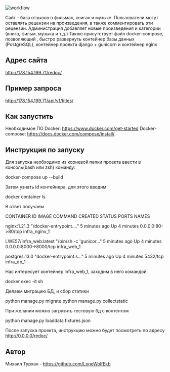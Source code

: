 ![workflow](https://github.com/LoneWolfEkb/yamdb_final/actions/workflows/yamdb_workflow.yml/badge.svg)

Сайт - база отзывов о фильмах, книгах и музыке. Пользователи могут оставлять рецензии на произведения, а также комментировать эти рецензии. Администрация добавляет новые произведения и категории (книга, фильм, музыка и т.д.) Также присутствует файл docker-compose, позволяющий , быстро развернуть контейнер базы данных (PostgreSQL), контейнер проекта django + gunicorn и контейнер nginx

Адрес сайта
---------------
http://178.154.199.71/redoc/

Пример запроса
---------------
http://178.154.199.71/api/v1/titles/

Как запустить
---------------
Необходимое ПО
Docker: https://www.docker.com/get-started
Docker-compose: https://docs.docker.com/compose/install/

Инструкция по запуску
---------------
Для запуска необходимо из корневой папки проекта ввести в консоль(bash или zsh) команду:

docker-compose up --build

Затем узнать id контейнера, для этого вводим

docker container ls

В ответ получаем

CONTAINER ID   IMAGE                     COMMAND                  CREATED         STATUS         PORTS                    NAMES

<ID NUMBER>   nginx:1.21.3              "/docker-entrypoint.…"   5 minutes ago   Up 4 minutes   0.0.0.0:80->80/tcp       infra_nginx_1

<ID NUMBER>     LWE57/infra_web:latest   "/bin/sh -c 'gunicor…"   5 minutes ago   Up 4 minutes   0.0.0.0:8000->8000/tcp   infra_web_1

<ID NUMBER>     postgres:13.0             "docker-entrypoint.s…"   5 minutes ago   Up 4 minutes   5432/tcp                 infra_db_1

Нас интересует контейнер infra_web_1, заходим в него командой

docker exec -it <CONTAINER ID> sh

Делаем миграцию БД, и сбор статики

python manage.py migrate
python manage.py collectstatic

При желании можно загрузить тестовую бд с контентом

python manage.py loaddata fixtures.json

После запуска проекта, инструкцию можно будет посмотреть по адресу http://0.0.0.0/redoc/

Автор
---------------
Михаил Турхан - https://github.com/LoneWolfEkb

